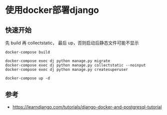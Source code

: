 # 使用docker部署django

## 快速开始

先 build 再 collectstatic， 最后 up，否则启动后静态文件可能不显示

    docker-compose build

    docker-compose exec dj python manage.py migrate
    docker-compose exec dj python manage.py collectstatic --noinput
    docker-compose exec dj python manage.py createsuperuser

    docker-compose up -d

## 参考

- https://learndjango.com/tutorials/django-docker-and-postgresql-tutorial
